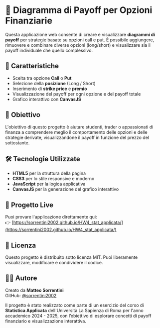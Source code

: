 # 💸 Diagramma di Payoff per Opzioni Finanziarie

Questa applicazione web consente di creare e visualizzare **diagrammi di payoff** per strategie basate su opzioni call e put. È possibile aggiungere, rimuovere e combinare diverse opzioni (long/short) e visualizzare sia il payoff individuale che quello complessivo.

## 📌 Caratteristiche

- Scelta tra opzione **Call** o **Put**
- Selezione della **posizione** (Long / Short)
- Inserimento di **strike price** e **premio**
- Visualizzazione del payoff per ogni opzione e del payoff totale
- Grafico interattivo con **CanvasJS**

## 🎯 Obiettivo

L'obiettivo di questo progetto è aiutare studenti, trader o appassionati di finanza a comprendere meglio il comportamento delle opzioni e delle strategie derivate, visualizzandone il payoff in funzione del prezzo del sottostante.

## 🛠️ Tecnologie Utilizzate

- **HTML5** per la struttura della pagina
- **CSS3** per lo stile responsive e moderno
- **JavaScript** per la logica applicativa
- **CanvasJS** per la generazione del grafico interattivo

## 🔗 Progetto Live

Puoi provare l'applicazione direttamente qui:  
👉 [https://sorrentini2002.github.io/HW4_stat_applicata/](https://sorrentini2002.github.io/HW4_stat_applicata/)

## 📄 Licenza

Questo progetto è distribuito sotto licenza MIT. Puoi liberamente visualizzare, modificare e condividere il codice.

## 🙋‍♂️ Autore

Creato da **Matteo Sorrentini**  
GitHub: [@sorrentini2002](https://github.com/sorrentini2002)

Il progetto è stato realizzato come parte di un esercizio del corso di **Statistica Applicata**  dell'Università La Sapienza di Roma per l'anno accademico 2024 - 2025, con l’obiettivo di esplorare concetti di payoff finanziario e visualizzazione interattiva.

